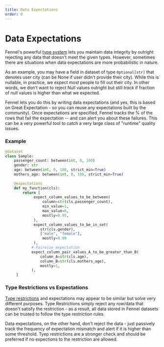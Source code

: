```yaml
---
title: Data Expectations
order: 0
---
```


# Data Expectations

Fennel's powerful [type system](../api-reference/data-types.md) lets you maintain data integrity by outright rejecting any data that doesn't meet the given types. However, sometimes there are situations when data expectations are more probabilistic in nature.&#x20;

As an example, you may have a field in dataset of type `Optional[str]` that denotes user city (can be None if user didn't provide their city). While this is nullable, in practice, we expect _most_ people to fill out their city. In other words, we don't want to reject Null values outright but still _track_ if fraction of null values is higher than what we expected.&#x20;

Fennel lets you do this by writing data expectations (and yes, this is based on Great Expectation - so you can reuse any expectations built by the community). Once expectations are specified, Fennel tracks the % of the rows that fail the expectation -- and can alert you about these failures. This can be a very powerful tool to catch a very large class of "runtime" quality issues.&#x20;

### Example

```python
@dataset
class Sample:
    passenger_count: between(int, 0, 100)
    gender: str
    age: between(int, 0, 100, strict_min=True)
    mothers_age: between(int, 0, 100, strict_min=True)  
    
    @expectations
    def my_function(cls):
        return [
             expect_column_values_to_be_between(
                 column=str(cls.passenger_count),
                 min_value=1,
                 max_value=6,
                 mostly=0.95,
             ),
             expect_column_values_to_be_in_set(
                str(cls.gender),
                ["male", "female"],
                 mostly=0.99
             ),
            # Pairwise expectation
            expect_column_pair_values_A_to_be_greater_than_B(
                column_A=str(cls.age), 
                column_B=str(cls.mothers_age),
                mostly=1,
            ),
     ]
```

### Type Restrictions vs Expectations

[Type restrictions](../api-reference/data-types.md) and expectations may appear to be similar but solve very different purposes. Type Restrictions simply reject any row/data that doesn't satisfy the restriction - as a result, all data stored in Fennel datasets can be trusted to follow the type restriction rules.

Data expectations, on the other hand, don't reject the data - just passively track the frequency of expectation mismatch and alert if it is higher than some threshold. Tyep restrictions are a stronger check and should be preferred if no expections to the restriction are allowed.&#x20;

